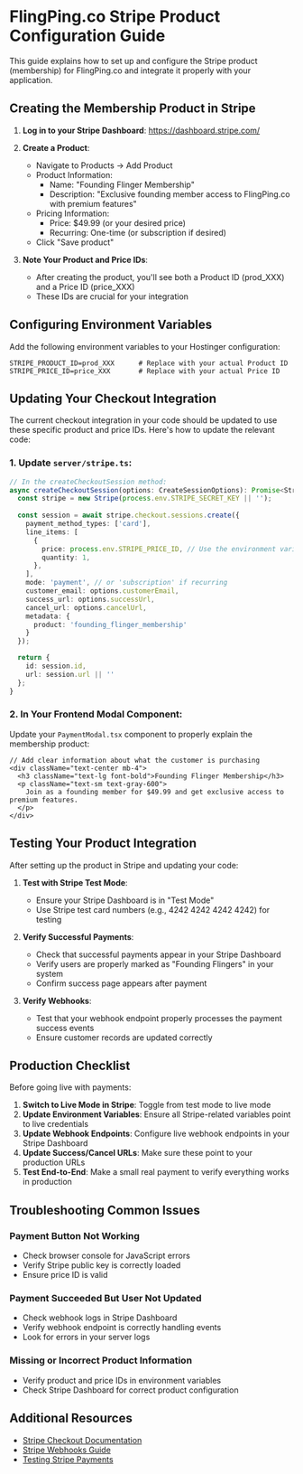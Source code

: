 # FlingPing.co Stripe Product Configuration Guide

This guide explains how to set up and configure the Stripe product (membership) for FlingPing.co and integrate it properly with your application.

## Creating the Membership Product in Stripe

1. **Log in to your Stripe Dashboard**: https://dashboard.stripe.com/

2. **Create a Product**:
   - Navigate to Products → Add Product
   - Product Information:
     - Name: "Founding Flinger Membership"
     - Description: "Exclusive founding member access to FlingPing.co with premium features"
   - Pricing Information:
     - Price: $49.99 (or your desired price)
     - Recurring: One-time (or subscription if desired)
   - Click "Save product"

3. **Note Your Product and Price IDs**:
   - After creating the product, you'll see both a Product ID (prod_XXX) and a Price ID (price_XXX)
   - These IDs are crucial for your integration

## Configuring Environment Variables

Add the following environment variables to your Hostinger configuration:

```
STRIPE_PRODUCT_ID=prod_XXX      # Replace with your actual Product ID
STRIPE_PRICE_ID=price_XXX       # Replace with your actual Price ID
```

## Updating Your Checkout Integration

The current checkout integration in your code should be updated to use these specific product and price IDs. Here's how to update the relevant code:

### 1. Update `server/stripe.ts`:

```typescript
// In the createCheckoutSession method:
async createCheckoutSession(options: CreateSessionOptions): Promise<StripeSession> {
  const stripe = new Stripe(process.env.STRIPE_SECRET_KEY || '');
  
  const session = await stripe.checkout.sessions.create({
    payment_method_types: ['card'],
    line_items: [
      {
        price: process.env.STRIPE_PRICE_ID, // Use the environment variable
        quantity: 1,
      },
    ],
    mode: 'payment', // or 'subscription' if recurring
    customer_email: options.customerEmail,
    success_url: options.successUrl,
    cancel_url: options.cancelUrl,
    metadata: {
      product: 'founding_flinger_membership'
    }
  });

  return {
    id: session.id,
    url: session.url || ''
  };
}
```

### 2. In Your Frontend Modal Component:

Update your `PaymentModal.tsx` component to properly explain the membership product:

```tsx
// Add clear information about what the customer is purchasing
<div className="text-center mb-4">
  <h3 className="text-lg font-bold">Founding Flinger Membership</h3>
  <p className="text-sm text-gray-600">
    Join as a founding member for $49.99 and get exclusive access to premium features.
  </p>
</div>
```

## Testing Your Product Integration

After setting up the product in Stripe and updating your code:

1. **Test with Stripe Test Mode**:
   - Ensure your Stripe Dashboard is in "Test Mode"
   - Use Stripe test card numbers (e.g., 4242 4242 4242 4242) for testing

2. **Verify Successful Payments**:
   - Check that successful payments appear in your Stripe Dashboard
   - Verify users are properly marked as "Founding Flingers" in your system
   - Confirm success page appears after payment

3. **Verify Webhooks**:
   - Test that your webhook endpoint properly processes the payment success events
   - Ensure customer records are updated correctly

## Production Checklist

Before going live with payments:

1. **Switch to Live Mode in Stripe**: Toggle from test mode to live mode
2. **Update Environment Variables**: Ensure all Stripe-related variables point to live credentials
3. **Update Webhook Endpoints**: Configure live webhook endpoints in your Stripe Dashboard
4. **Update Success/Cancel URLs**: Make sure these point to your production URLs
5. **Test End-to-End**: Make a small real payment to verify everything works in production

## Troubleshooting Common Issues

### Payment Button Not Working
- Check browser console for JavaScript errors
- Verify Stripe public key is correctly loaded
- Ensure price ID is valid

### Payment Succeeded But User Not Updated
- Check webhook logs in Stripe Dashboard
- Verify webhook endpoint is correctly handling events
- Look for errors in your server logs

### Missing or Incorrect Product Information
- Verify product and price IDs in environment variables
- Check Stripe Dashboard for correct product configuration

## Additional Resources

- [Stripe Checkout Documentation](https://stripe.com/docs/checkout)
- [Stripe Webhooks Guide](https://stripe.com/docs/webhooks)
- [Testing Stripe Payments](https://stripe.com/docs/testing)